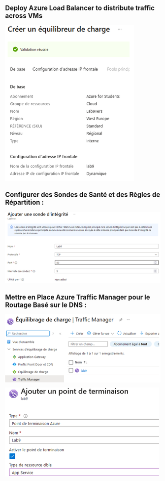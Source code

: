 ## Deploy Azure Load Balancer to distribute traffic across VMs

![Alt text](/Lab9/createloadb.png)

## Configurer des Sondes de Santé et des Règles de Répartition :

![Alt text](/Lab9/sonde.png)

## Mettre en Place Azure Traffic Manager pour le Routage Basé sur le DNS :

![Alt text](/Lab9/traffic.png)

![Alt text](/Lab9/endpoint.png)
